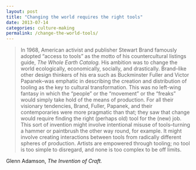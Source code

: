 ```yaml
---
layout: post
title: "Changing the world requires the right tools"
date: 2013-07-14
categories: culture-making
permalink: /change-the-world-tools/
---
```


> In 1968, American activist and publisher Stewart Brand famously adopted “access to tools” as the motto of his countercultural listings guide, *The Whole Earth Catalog.* His ambition was to change the world ecologically, economically, socially, and drastically. Brand–like other design thinkers of his era such as Buckminster Fuller and Victor Papanek–was emphatic in describing the creation and distribution of tooling as the key to cultural transformation. This was no left-wing fantasy in which the “people” or the “movement” or the “freaks” would simply take hold of the means of production. For all their visionary tendencies, Brand, Fuller, Papanek, and their contemporaries were more pragmatic than that; they saw that change would require finding the right (perhaps old) tool for the (new) job. This sort of invention might involve intentional misuse of tools–turning a hammer or paintbrush the other way round, for example. It might involve creating interactions between tools from radically different spheres of production. Artists are empowered through tooling; no tool is too simple to disregard, and none is too complex to be off limits.

Glenn Adamson, *The Invention of Craft.*